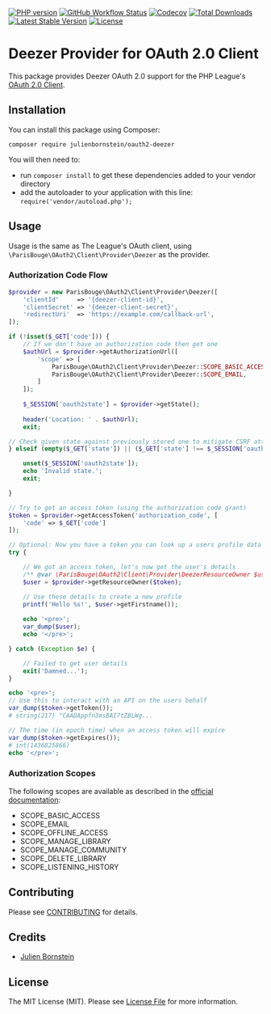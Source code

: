 [![PHP version](https://img.shields.io/badge/php-%3E%3D%207.1-8892BF.svg?style=for-the-badge)](https://php.net)
[![GitHub Workflow Status](https://img.shields.io/github/workflow/status/julienbornstein/oauth2-deezer/Continuous%20Integration?style=for-the-badge)](https://github.com/julienbornstein/oauth2-deezer/actions/workflows/continuous-integration.yml)
[![Codecov](https://img.shields.io/codecov/c/github/julienbornstein/oauth2-deezer?style=for-the-badge)](https://app.codecov.io/gh/julienbornstein/oauth2-deezer)
[![Total Downloads](https://img.shields.io/packagist/dt/julienbornstein/oauth2-deezer.svg?style=for-the-badge)](https://packagist.org/packages/julienbornstein/oauth2-deezer)
[![Latest Stable Version](https://img.shields.io/packagist/v/julienbornstein/oauth2-deezer.svg?style=for-the-badge)](https://packagist.org/packages/julienbornstein/oauth2-deezer)
[![License](https://img.shields.io/packagist/l/julienbornstein/oauth2-deezer.svg?style=for-the-badge)](https://packagist.org/packages/julienbornstein/oauth2-deezer)

# Deezer Provider for OAuth 2.0 Client

This package provides Deezer OAuth 2.0 support for the PHP League's [OAuth 2.0 Client](https://github.com/thephpleague/oauth2-client).

## Installation

You can install this package using Composer:

```
composer require julienbornstein/oauth2-deezer
```

You will then need to:
* run ``composer install`` to get these dependencies added to your vendor directory
* add the autoloader to your application with this line: ``require('vendor/autoload.php');``

## Usage

Usage is the same as The League's OAuth client, using `\ParisBouge\OAuth2\Client\Provider\Deezer` as the provider.

### Authorization Code Flow

```php
$provider = new ParisBouge\OAuth2\Client\Provider\Deezer([
    'clientId'     => '{deezer-client-id}',
    'clientSecret' => '{deezer-client-secret}',
    'redirectUri'  => 'https://example.com/callback-url',
]);

if (!isset($_GET['code'])) {
    // If we don't have an authorization code then get one
    $authUrl = $provider->getAuthorizationUrl([
        'scope' => [
            ParisBouge\OAuth2\Client\Provider\Deezer::SCOPE_BASIC_ACCESS,
            ParisBouge\OAuth2\Client\Provider\Deezer::SCOPE_EMAIL,
        ]
    ]);
    
    $_SESSION['oauth2state'] = $provider->getState();
    
    header('Location: ' . $authUrl);
    exit;

// Check given state against previously stored one to mitigate CSRF attack
} elseif (empty($_GET['state']) || ($_GET['state'] !== $_SESSION['oauth2state'])) {

    unset($_SESSION['oauth2state']);
    echo 'Invalid state.';
    exit;

}

// Try to get an access token (using the authorization code grant)
$token = $provider->getAccessToken('authorization_code', [
    'code' => $_GET['code']
]);

// Optional: Now you have a token you can look up a users profile data
try {

    // We got an access token, let's now get the user's details
    /** @var \ParisBouge\OAuth2\Client\Provider\DeezerResourceOwner $user */
    $user = $provider->getResourceOwner($token);

    // Use these details to create a new profile
    printf('Hello %s!', $user->getFirstname());
    
    echo '<pre>';
    var_dump($user);
    echo '</pre>';

} catch (Exception $e) {

    // Failed to get user details
    exit('Damned...');
}

echo '<pre>';
// Use this to interact with an API on the users behalf
var_dump($token->getToken());
# string(217) "CAADAppfn3msBAI7tZBLWg...

// The time (in epoch time) when an access token will expire
var_dump($token->getExpires());
# int(1436825866)
echo '</pre>';
```

### Authorization Scopes

The following scopes are available as described in the [official documentation](https://developers.deezer.com/api/permissions):

* SCOPE_BASIC_ACCESS
* SCOPE_EMAIL
* SCOPE_OFFLINE_ACCESS
* SCOPE_MANAGE_LIBRARY
* SCOPE_MANAGE_COMMUNITY
* SCOPE_DELETE_LIBRARY
* SCOPE_LISTENING_HISTORY

## Contributing

Please see [CONTRIBUTING](https://github.com/julienbornstein/oauth2-deezer/blob/master/CONTRIBUTING.md) for details.

## Credits

- [Julien Bornstein](https://github.com/julienbornstein)

## License

The MIT License (MIT). Please see [License File](https://github.com/julienbornstein/oauth2-deezer/blob/master/LICENSE) for more information.
